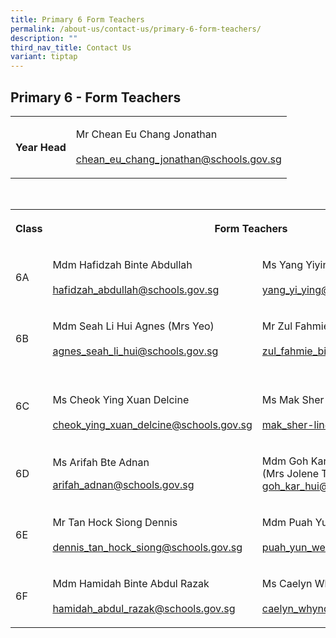 ```yaml
---
title: Primary 6 Form Teachers
permalink: /about-us/contact-us/primary-6-form-teachers/
description: ""
third_nav_title: Contact Us
variant: tiptap
---
```

<h2><strong>Primary 6 - Form Teachers</strong></h2><table><tbody><tr><th rowspan="1" colspan="1"><p>Year Head<br></p></th><td rowspan="1" colspan="1"><p>Mr Chean Eu Chang Jonathan<br><br><a href="mailto:chean_eu_chang_jonathan@schools.gov.sg" rel="noopener noreferrer" target="_blank">chean_eu_chang_jonathan@schools.gov.sg</a></p></td></tr></tbody></table><p><br></p><table><tbody><tr><th rowspan="1" colspan="1"><p>Class</p></th><th rowspan="1" colspan="2"><p>Form Teachers</p></th></tr><tr><td rowspan="1" colspan="1"><p>6A</p></td><td rowspan="1" colspan="1"><p>Mdm&nbsp;Hafidzah Binte Abdullah<br><br><a href="mailto:hafidzah_abdullah@schools.gov.sg" rel="noopener noreferrer nofollow" target="_blank">hafidzah_abdullah@schools.gov.sg</a><br></p></td><td rowspan="1" colspan="1"><p>Ms Yang Yiying<br><br><a href="mailto:yang_yi_ying@schools.gov.sg" rel="noopener noreferrer nofollow" target="_blank">yang_yi_ying@schools.gov.sg</a></p></td></tr><tr><td rowspan="1" colspan="1"><p>6B</p></td><td rowspan="1" colspan="1"><p>Mdm Seah Li Hui Agnes (Mrs Yeo)<br><br><a href="mailto:agnes_seah_li_hui@schools.gov.sg" rel="noopener noreferrer nofollow" target="_blank">agnes_seah_li_hui@schools.gov.sg</a></p></td><td rowspan="1" colspan="1"><p>Mr Zul Fahmie Bin Jumairi<br><br><a href="mailto:zul_fahmie_bin_jumairi@schools.gov.sg" rel="noopener noreferrer nofollow" target="_blank">zul_fahmie_bin_jumairi@schools.gov.sg</a><br></p></td></tr><tr><td rowspan="1" colspan="1"><p>6C</p></td><td rowspan="1" colspan="1"><p><br>Ms Cheok Ying Xuan Delcine<br><br><a href="mailto:cheok_ying_xuan_delcine@schools.gov.sg" rel="noopener noreferrer nofollow" target="_blank">cheok_ying_xuan_delcine@schools.gov.sg</a></p></td><td rowspan="1" colspan="1"><p><br>Ms Mak Sher-Lin (Stephanie)<br><br><a href="mailto:mak_sher-lin@schools.gov.sg" rel="noopener noreferrer nofollow" target="_blank">mak_sher-lin@schools.gov.sg</a></p></td></tr><tr><td rowspan="1" colspan="1"><p>6D</p></td><td rowspan="1" colspan="1"><p>Ms Arifah Bte Adnan<br></p><p><a href="mailto:arifah_adnan@schools.gov.sg" rel="noopener noreferrer nofollow" target="_blank">arifah_adnan@schools.gov.sg</a><br></p></td><td rowspan="1" colspan="1"><p>Mdm Goh Kar Hui<br>(Mrs Jolene Teo)<br><a href="mailto:goh_kar_hui@schools.gov.sg" rel="noopener noreferrer nofollow" target="_blank">goh_kar_hui@schools.gov.sg</a><br></p></td></tr><tr><td rowspan="1" colspan="1"><p>6E</p></td><td rowspan="1" colspan="1"><p>Mr Tan Hock Siong Dennis<br><br><a href="mailto:dennis_tan_hock_siong@schools.gov.sg" rel="noopener noreferrer nofollow" target="_blank">dennis_tan_hock_siong@schools.gov.sg</a><br></p></td><td rowspan="1" colspan="1"><p>Mdm Puah Yun Wen Shirley<br><br><a href="mailto:puah_yun_wen@schools.gov.sg" rel="noopener noreferrer nofollow" target="_blank">puah_yun_wen@schools.gov.sg</a><br></p></td></tr><tr><td rowspan="1" colspan="1"><p>6F</p></td><td rowspan="1" colspan="1"><p>Mdm Hamidah Binte Abdul Razak<br><br><a href="mailto:hamidah_abdul_razak@schools.gov.sg" rel="noopener noreferrer nofollow" target="_blank">hamidah_abdul_razak@schools.gov.sg</a><br></p></td><td rowspan="1" colspan="1"><p>Ms Caelyn Whyndee Lim<br><br><a href="mailto:caelyn_whyndee_lim@schools.gov.sg" rel="noopener noreferrer nofollow" target="_blank">caelyn_whyndee_lim@schools.gov.sg</a><br></p></td></tr></tbody></table><p></p>